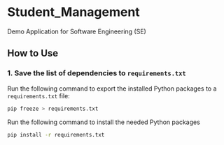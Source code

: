 # Student_Management
Demo Application for Software Engineering (SE)

## How to Use

### 1. Save the list of dependencies to `requirements.txt`
Run the following command to export the installed Python packages to a `requirements.txt` file:

```bash
pip freeze > requirements.txt
```
Run the following command to install the needed Python packages
```bash
pip install -r requirements.txt
```
